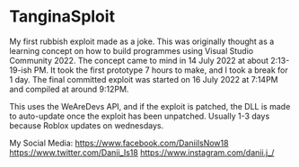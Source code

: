 # TanginaSploit
My first rubbish exploit made as a joke. This was originally thought as a learning concept on how to build programmes using Visual Studio Community 2022.
The concept came to mind in 14 July 2022 at about 2:13-19-ish PM. It took the first prototype 7 hours to make, and I took a break for 1 day.
The final committed exploit was started on 16 July 2022 at 7:14PM and compiled at around 9:12PM.

This uses the WeAreDevs API, and if the exploit is patched, the DLL is made to auto-update once the exploit has been unpatched. Usually 1-3 days because Roblox updates on wednesdays.

My Social Media:
https://www.facebook.com/DaniiIsNow18
https://www.twitter.com/Danii_Is18
https://www.instagram.com/danii.j_/
